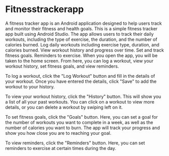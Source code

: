 # Fitnesstrackerapp
A fitness tracker app is an Android application designed to help users track and monitor their fitness and health goals.
This is a simple fitness tracker app built using Android Studio. The app allows users to track their daily workouts, including the type of exercise, the duration, and the number of calories burned.
Log daily workouts including exercise type, duration, and calories burned.
View workout history and progress over time.
Set and track fitness goals.
Reminders to exercise.
When you open the app, you will be taken to the home screen. From here, you can log a workout, view your workout history, set fitness goals, and view reminders.

To log a workout, click the "Log Workout" button and fill in the details of your workout. Once you have entered the details, click "Save" to add the workout to your history.

To view your workout history, click the "History" button. This will show you a list of all your past workouts. You can click on a workout to view more details, or you can delete a workout by swiping left on it.

To set fitness goals, click the "Goals" button. Here, you can set a goal for the number of workouts you want to complete in a week, as well as the number of calories you want to burn. The app will track your progress and show you how close you are to reaching your goal.

To view reminders, click the "Reminders" button. Here, you can set reminders to exercise at certain times during the day.
